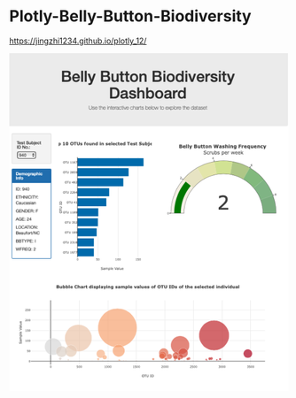 # Plotly-Belly-Button-Biodiversity

https://jingzhi1234.github.io/plotly_12/

![1.png](Resources/1.png)
